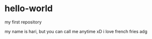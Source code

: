 # hello-world
my first repository 

my name is hari, but you can call me anytime xD
i love french fries
adg
